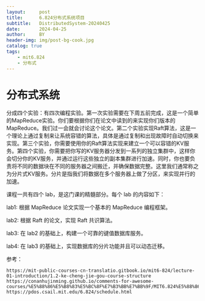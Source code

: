 ```yaml
---
layout:     post
title:      6.824分布式系统项目
subtitle:   DistributedSystem-20240425
date:       2024-04-25
author:     BY
header-img: img/post-bg-cook.jpg
catalog: true
tags:
    - mit6.824
    - 分布式
---
```





# 分布式系统

  分成四个实验：有四次编程实验。第一次实验需要在下周五前完成，这是一个简单的MapReduce实验。你们要根据你们在论文中读到的来实现你们版本的MapReduce。我们过一会就会讨论这个论文。第二个实验实现Raft算法，这是一个理论上通过复制来让系统容错的算法，具体是通过复制和出现故障时自动切换来实现。第三个实验，你需要使用你的Raft算法实现来建立一个可以容错的KV服务。第四个实验，你需要把你写的KV服务器分发到一系列的独立集群中，这样你会切分你的KV服务，并通过运行这些独立的副本集群进行加速。同时，你也要负责将不同的数据块在不同的服务器之间搬迁，并确保数据完整。这里我们通常称之为分片式KV服务。分片是指我们将数据在多个服务器上做了分区，来实现并行的加速。

课程一共有四个 lab，是这门课的精髓部分。每个 lab 的内容如下：

lab1: 根据 MapReduce 论文实现一个基本的 MapReduce 编程框架。

lab2: 根据 Raft 的论文，实现 Raft 共识算法。

lab3: 在 lab2 的基础上，构建一个可靠的键值数据库服务。

lab4: 在 lab3 的基础上，实现数据库的分片功能并且可以动态迁移。


参考：

    https://mit-public-courses-cn-translatio.gitbook.io/mit6-824/lecture-01-introduction/1.2-ke-cheng-jie-gou-course-structure
    https://conanhujinming.github.io/comments-for-awesome-courses/%E5%88%86%E5%B8%83%E5%BC%8F%E7%B3%BB%E7%BB%9F/MIT6.824%E5%88%86%E5%B8%83%E5%BC%8F%E7%B3%BB%E7%BB%9F/
    https://pdos.csail.mit.edu/6.824/schedule.html
